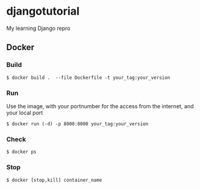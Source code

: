 # djangotutorial
My learning Django repro

## Docker

### Build

    $ docker build .  --file Dockerfile -t your_tag:your_version 

### Run

Use the image, with your portnumber for the access from the internet, and your local port

    $ docker run (-d) -p 8000:8000 your_tag:your_version 

### Check

    $ docker ps

### Stop

    $ docker [stop,kill] container_name
